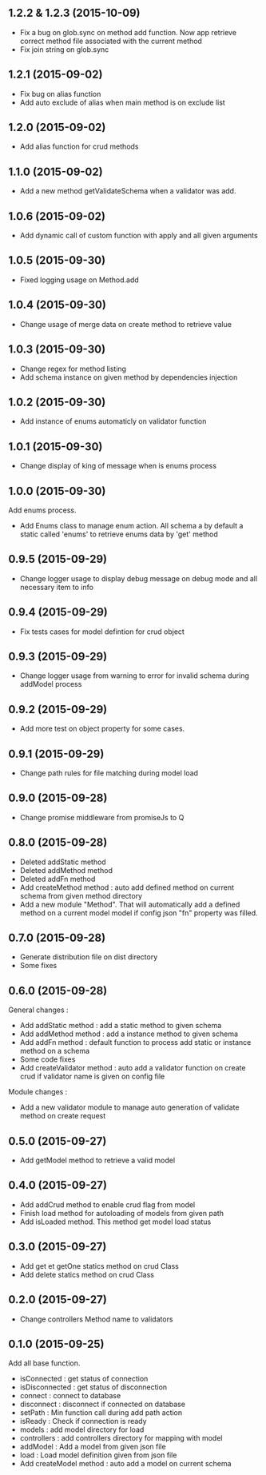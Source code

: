 ## 1.2.2 & 1.2.3 (2015-10-09)

- Fix a bug on glob.sync on method add function. Now app retrieve correct method file associated with the current method
- Fix join string on glob.sync

## 1.2.1 (2015-09-02)

- Fix bug on alias function
- Add auto exclude of alias when main method is on exclude list

## 1.2.0 (2015-09-02)

- Add alias function for crud methods

## 1.1.0 (2015-09-02)

- Add a new method getValidateSchema when a validator was add.

## 1.0.6 (2015-09-02)

- Add dynamic call of custom function with apply and all given arguments

## 1.0.5 (2015-09-30)

- Fixed logging usage on Method.add

## 1.0.4 (2015-09-30)

- Change usage of merge data on create method to retrieve value

## 1.0.3 (2015-09-30)

- Change regex for method listing
- Add schema instance on given method by dependencies injection

## 1.0.2 (2015-09-30)

- Add instance of enums automaticly on validator function

## 1.0.1 (2015-09-30)

- Change display of king of message when is enums process

## 1.0.0 (2015-09-30)

Add enums process.
- Add Enums class to manage enum action. All schema a by default a static called 'enums' to retrieve enums data by 'get' method

## 0.9.5 (2015-09-29)

- Change logger usage to display debug message on debug mode and all necessary item to info

## 0.9.4 (2015-09-29)

- Fix tests cases for model defintion for crud object

## 0.9.3 (2015-09-29)

- Change logger usage from warning to error for invalid schema during addModel process

## 0.9.2 (2015-09-29)

- Add more test on object property for some cases.

## 0.9.1 (2015-09-29)

- Change path rules for file matching during model load

## 0.9.0 (2015-09-28)

- Change promise middleware from promiseJs to Q

## 0.8.0 (2015-09-28)

- Deleted addStatic method
- Deleted addMethod method
- Deleted addFn method
- Add createMethod method : auto add defined method on current schema from given method directory
- Add a new module "Method". That will automatically add a defined method on a current model model if config json "fn" property was filled.

## 0.7.0 (2015-09-28)

- Generate distribution file on dist directory
- Some fixes

## 0.6.0 (2015-09-28)

General changes : 

- Add addStatic method : add a static method to given schema
- Add addMethod method : add a instance method to given schema
- Add addFn method : default function to process add static or instance method on a schema
- Some code fixes
- Add createValidator method : auto add a validator function on create crud if validator name is given on config file

Module changes :

- Add a new validator module to manage auto generation of validate method on create request

## 0.5.0 (2015-09-27)

- Add getModel method to retrieve a valid model

## 0.4.0 (2015-09-27)

- Add addCrud method to enable crud flag from model
- Finish load method for autoloading of models from given path
- Add isLoaded method. This method get model load status 

## 0.3.0 (2015-09-27)

- Add get et getOne statics method on crud Class
- Add delete statics method on crud Class

## 0.2.0 (2015-09-27)

- Change controllers Method name to validators

## 0.1.0 (2015-09-25)

Add all base function.
- isConnected : get status of connection
- isDisconnected : get status of disconnection
- connect : connect to database
- disconnect : disconnect if connected on database
- setPath : Min function call during add path action 
- isReady : Check if connection is ready
- models :  add model directory for load
- controllers : add controllers directory for mapping with model
- addModel : Add a model from given json file
- load : Load model definition given from json file
- Add createModel method : auto add a model on current schema
